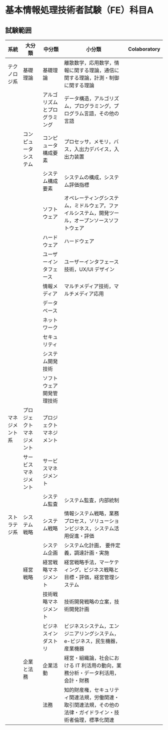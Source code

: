 # 基本情報処理技術者試験（FE）科目A

## 試験範囲
| 系統| 大分類 | 中分類 | 小分類 | Colaboratory |
| --- | --- | --- | --- | --- |
| テクノロジ系 | 基礎理論 | 基礎理論 | 離散数学，応用数学，情報に関する理論，通信に関する理論，計測・制御に関する理論  |
|  |  | アルゴリズムとプログラミング | データ構造，アルゴリズム，プログラミング，プログラム言語，その他の言語 |
|  | コンピュータシステム | コンピュータ構成要素 | プロセッサ，メモリ，バス，入出力デバイス，入出力装置 |
|  |  | システム構成要素 | システムの構成，システム評価指標 |
|  |  | ソフトウェア | オペレーティングシステム，ミドルウェア，ファイルシステム，開発ツール，オープンソースソフトウェア |
|  |  | ハードウェア | ハードウェア |
|  |  | ユーザーインタフェース  | ユーザーインタフェース技術，UX/UI デザイン |
|  |  | 情報メディア | マルチメディア技術，マルチメディア応用 |
|  |  | データベース |  |
|  |  | ネットワーク  |  |
|  |  | セキュリティ |  |
|  |  | システム開発技術 |  |
|  |  | ソフトウェア開発管理技術 |  |
| マネジメント系 | プロジェクトマネジメント | プロジェクトマネジメント |  |
|  | サービスマネジメント | サービスマネジメント |  |
|  |  | システム監査 | システム監査，内部統制 |
| ストラテジ系 | システム戦略 | システム戦略 | 情報システム戦略，業務プロセス，ソリューションビジネス，システム活用促進・評価 |
|  |  | システム企画 | システム化計画， 要件定義，調達計画・実施 |
|  | 経営戦略 | 経営戦略マネジメント | 経営戦略手法，マーケティング，ビジネス戦略と目標・評価，経営管理システム |
|  |  | 技術戦略マネジメント | 技術開発戦略の立案，技術開発計画 |
|  |  | ビジネスインダストリ | ビジネスシステム，エンジニアリングシステム，e-ビジネス，民生機器，産業機器 |
|  | 企業と法務 | 企業活動 | 経営・組織論，社会における IT 利活用の動向，業務分析・データ利活用，会計・財務 |
|  |  | 法務 | 知的財産権，セキュリティ関連法規，労働関連・取引関連法規，その他の法律・ガイドライン・技術者倫理，標準化関連 |




